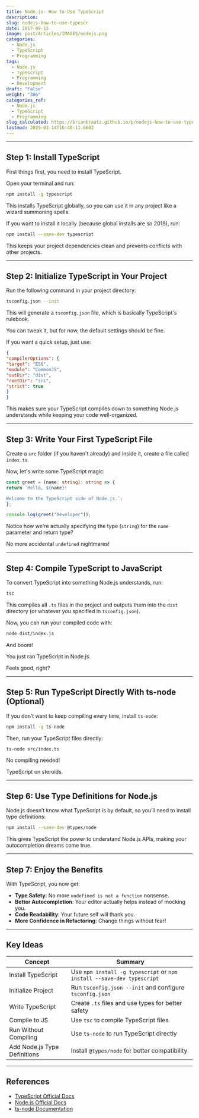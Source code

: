 ```yaml
---
title: Node.js- How to Use TypeScript
description: 
slug: nodejs-how-to-use-typescr
date: 2017-09-15
image: post/Articles/IMAGES/nodejs.png
categories:
  - Node.js
  - TypeScript
  - Programming
tags:
  - Node.js
  - Typescript
  - Programming
  - Development
draft: "False"
weight: "386"
categories_ref:
  - Node.js
  - TypeScript
  - Programming
slug_calculated: https://brianbraatz.github.io/p/nodejs-how-to-use-typescr
lastmod: 2025-03-14T16:40:11.660Z
---
```

<!-- 

# Node.js: How to Use TypeScript 

So, you've decided to use TypeScript with Node.js.

Congratulations!

You're about to embark on a journey that will make your JavaScript code less "surprise Pikachu face" and more "Ah, this actually makes sense!"

In this article, we'll go through the whole process, from installing TypeScript to actually using it like a boss.

Let's dive in! -->

***

## Step 1: Install TypeScript

First things first, you need to install TypeScript.

Open your terminal and run:

```sh
npm install -g typescript
```

This installs TypeScript globally, so you can use it in any project like a wizard summoning spells.

If you want to install it locally (because global installs are so 2019), run:

```sh
npm install --save-dev typescript
```

This keeps your project dependencies clean and prevents conflicts with other projects.

***

## Step 2: Initialize TypeScript in Your Project

Run the following command in your project directory:

```sh
tsconfig.json --init
```

This will generate a `tsconfig.json` file, which is basically TypeScript's rulebook.

You can tweak it, but for now, the default settings should be fine.

If you want a quick setup, just use:

```json
{
"compilerOptions": {
"target": "ES6",
"module": "CommonJS",
"outDir": "dist",
"rootDir": "src",
"strict": true
}
}
```

This makes sure your TypeScript compiles down to something Node.js understands while keeping your code well-organized.

***

## Step 3: Write Your First TypeScript File

Create a `src` folder (if you haven't already) and inside it, create a file called `index.ts`.

Now, let's write some TypeScript magic:

```ts
const greet = (name: string): string => {
return `Hello, ${name}!

Welcome to the TypeScript side of Node.js.`;
};

console.log(greet("Developer"));
```

Notice how we're actually specifying the type (`string`) for the `name` parameter and return type?

No more accidental `undefined` nightmares!

***

## Step 4: Compile TypeScript to JavaScript

To convert TypeScript into something Node.js understands, run:

```sh
tsc
```

This compiles all `.ts` files in the project and outputs them into the `dist` directory (or whatever you specified in `tsconfig.json`).

Now, you can run your compiled code with:

```sh
node dist/index.js
```

And boom!

You just ran TypeScript in Node.js.

Feels good, right?

***

## Step 5: Run TypeScript Directly With ts-node (Optional)

If you don’t want to keep compiling every time, install `ts-node`:

```sh
npm install -g ts-node
```

Then, run your TypeScript files directly:

```sh
ts-node src/index.ts
```

No compiling needed!

TypeScript on steroids.

***

## Step 6: Use Type Definitions for Node.js

Node.js doesn’t know what TypeScript is by default, so you'll need to install type definitions:

```sh
npm install --save-dev @types/node
```

This gives TypeScript the power to understand Node.js APIs, making your autocompletion dreams come true.

***

## Step 7: Enjoy the Benefits

With TypeScript, you now get:

* **Type Safety**: No more `undefined is not a function` nonsense.
* **Better Autocompletion**: Your editor actually helps instead of mocking you.
* **Code Readability**: Your future self will thank you.
* **More Confidence in Refactoring**: Change things without fear!

***

## Key Ideas

| Concept                      | Summary                                                                |
| ---------------------------- | ---------------------------------------------------------------------- |
| Install TypeScript           | Use `npm install -g typescript` or `npm install --save-dev typescript` |
| Initialize Project           | Run `tsconfig.json --init` and configure `tsconfig.json`               |
| Write TypeScript             | Create `.ts` files and use types for better safety                     |
| Compile to JS                | Use `tsc` to compile TypeScript files                                  |
| Run Without Compiling        | Use `ts-node` to run TypeScript directly                               |
| Add Node.js Type Definitions | Install `@types/node` for better compatibility                         |

***

## References

* [TypeScript Official Docs](https://www.typescriptlang.org/)
* [Node.js Official Docs](https://nodejs.org/)
* [ts-node Documentation](https://typestrong.org/ts-node/)
